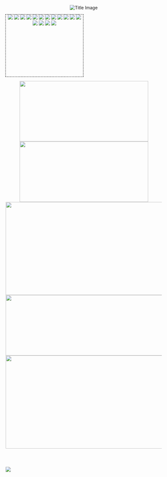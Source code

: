 <!-- - https://github.com/dhyeythumar/awesome-readme-tools - -->
<!-- ----------- HEADER ------------ -->
<p align="center">
 <img src="https://media.discordapp.net/attachments/515216637415391252/970527600520855552/unknown.png" alt="Title Image" />
</p>
<!--<p align="center">
  <a href="https://rustyrhuskey.tk">Website</a>
  ·
  <a href="https://twitter.com/RHGRDev">Twitter</a>
</p>-->

<!-- ----------- TECH STACK ------------ --> <!-- - https://github.com/Ileriayo/markdown-badges#readme - -->
<!--<p align="center">Languages & Markups</p>-->
<p align="center" style="width:250px;height:200px;outline:dashed 1px black;">
 <img src="https://img.shields.io/badge/javascript-%23323330?style=for-the-badge&logo=javascript&logoColor=23F7DF1E"></img>
 <img src="https://img.shields.io/badge/lua-%232C2D72?style=for-the-badge&logo=lua&logoColor=fff"></img>
 <img src="https://img.shields.io/badge/markdown-%23000000?style=for-the-badge&logo=markdown&logoColor=fff"></img>
 <img src="https://img.shields.io/badge/npm-%23000000?style=for-the-badge&logo=npm&logoColor=fff"></img>
 <img src="https://img.shields.io/badge/node.js-6DA55F?style=for-the-badge&logo=node.js&logoColor=fff"></img>
 <img src="https://img.shields.io/badge/gimp-657D8B?style=for-the-badge&logo=gimp&logoColor=fff"></img>
 <img src="https://img.shields.io/badge/codepen-000?style=for-the-badge&logo=codepen&logoColor=fff"></img>
 <img src="https://img.shields.io/badge/visual_studio_code-0078d7?style=for-the-badge&logo=visual-studio-code&logoColor=fff"></img>
 <img src="https://img.shields.io/badge/git-%23F05033?style=for-the-badge&logo=git&logoColor=fff"></img>
 <img src="https://img.shields.io/badge/github-%23121011?style=for-the-badge&logo=github&logoColor=fff"></img>
 <img src="https://img.shields.io/badge/cloudflare-F38020?style=for-the-badge&logo=cloudflare&logoColor=fff"></img>
 <img src="https://img.shields.io/badge/firebase-%23039BE5?style=for-the-badge&logo=firebase&logoColor=fff"></img>
 <img src="https://img.shields.io/badge/glitch-%233333FF?style=for-the-badge&logo=glitch&logoColor=fff"></img>
 <img src="https://img.shields.io/badge/heroku-%23430098?style=for-the-badge&logo=heroku&logoColor=fff"></img>
 <img src="https://img.shields.io/badge/mongodb-%234ea94b?style=for-the-badge&logo=mongodb&logoColor=fff"></img>
 <img src="https://img.shields.io/badge/trello-%23026AA7?style=for-the-badge&logo=trello&logoColor=fff"></img>
</p>

<!--<p align="center"> -- | w/ color
 <img src="https://img.shields.io/badge/css3-informational?style=for-the-badge&logo=css3&logoColor=fff&color=18191C"></img>
 <img src="https://img.shields.io/badge/html5-informational?style=for-the-badge&logo=html5&logoColor=fff&color=18191C"></img>
 <img src="https://img.shields.io/badge/javascript-informational?style=for-the-badge&logo=javascript&logoColor=fff&color=18191C"></img>
 <img src="https://img.shields.io/badge/lua-informational?style=for-the-badge&logo=lua&logoColor=fff&color=18191C"></img>
 <img src="https://img.shields.io/badge/markdown-informational?style=for-the-badge&logo=markdown&logoColor=fff&color=18191C"></img>
 <img src="https://img.shields.io/badge/express.js-informational?style=for-the-badge&logo=express&logoColor=fff&color=18191C"></img>
 <img src="https://img.shields.io/badge/fastify-informational?style=for-the-badge&logo=fastify&logoColor=fff&color=18191C"></img>
 <img src="https://img.shields.io/badge/gatsby.js-informational?style=for-the-badge&logo=gatsby&logoColor=fff&color=18191C"></img>
 <img src="https://img.shields.io/badge/npm-informational?style=for-the-badge&logo=npm&logoColor=fff&color=18191C"></img>
 <img src="https://img.shields.io/badge/node.js-informational?style=for-the-badge&logo=node.js&logoColor=fff&color=18191C"></img>
 <img src="https://img.shields.io/badge/tailwindcss-informational?style=for-the-badge&logo=tailwind-css&logoColor=fff&color=18191C"></img>
 <img src="https://img.shields.io/badge/gimp-informational?style=for-the-badge&logo=gimp&logoColor=fff&color=18191C"></img>
 <img src="https://img.shields.io/badge/atom-informational?style=for-the-badge&logo=atom&logoColor=fff&color=18191C"></img>
 <img src="https://img.shields.io/badge/codepen-informational?style=for-the-badge&logo=codepen&logoColor=fff&color=18191C"></img>
 <img src="https://img.shields.io/badge/visual_studio_code-informational?style=for-the-badge&logo=visual-studio-code&logoColor=fff&color=18191C"></img>
 <img src="https://img.shields.io/badge/bitbucket-informational?style=for-the-badge&logo=bitbucket&logoColor=fff&color=18191C"></img>
 <img src="https://img.shields.io/badge/git-informational?style=for-the-badge&logo=git&logoColor=fff&color=18191C"></img>
 <img src="https://img.shields.io/badge/github-informational?style=for-the-badge&logo=github&logoColor=fff&color=18191C"></img>
 <img src="https://img.shields.io/badge/cloudflare-informational?style=for-the-badge&logo=cloudflare&logoColor=fff&color=18191C"></img>
 <img src="https://img.shields.io/badge/firebase-informational?style=for-the-badge&logo=firebase&logoColor=fff&color=18191C"></img>
 <img src="https://img.shields.io/badge/glitch-informational?style=for-the-badge&logo=glitch&logoColor=fff&color=18191C"></img>
 <img src="https://img.shields.io/badge/heroku-informational?style=for-the-badge&logo=heroku&logoColor=fff&color=18191C"></img>
 <img src="https://img.shields.io/badge/netlify-informational?style=for-the-badge&logo=netlify&logoColor=fff&color=18191C"></img>
 <img src="https://img.shields.io/badge/mongodb-informational?style=for-the-badge&logo=mongodb&logoColor=fff&color=18191C"></img>
 <img src="https://img.shields.io/badge/postman-informational?style=for-the-badge&logo=postman&logoColor=fff&color=18191C"></img>
 <img src="https://img.shields.io/badge/trello-informational?style=for-the-badge&logo=trello&logoColor=fff&color=18191C"></img>
</p>-->

<!-- ----------- GITHUB STATS ------------ -->
<p align="center">
  <!-- ------- TBD ------- -->
  <!--<a href="https://github.com/jstrieb/github-stats"><img width=415 height=255 src="https://github.com/T3M3S/github-stats/blob/master/generated/overview.svg" alt=""/></a>
  <a href="https://github.com/jstrieb/github-stats"><img width=415 height=255 src="https://github.com/T3M3S/github-stats/blob/master/generated/languages.svg" alt=""/></a>-->
  <a href="https://github.com/anuraghazra/github-readme-stats"><img width=415 height=195 src="https://github-readme-stats.vercel.app/api?username=T3M3S&custom_title=Stats&show_icons=true&count_private=true&include_all_commits=1&hide_border=true&cache_seconds=1800&bg_color=18191C&title_color=fff&text_color=fff&icon_color=fff" alt=""></a>
  <a href="https://github.com/denvercoder1/github-readme-streak-stats"><img width=415 height=195 src="https://github-readme-streak-stats.herokuapp.com?user=T3M3S&hide_border=true&fire=fff&ring=fff&currStreakNum=fff&stroke=fff&currStreakLabel=fff&sideLabels=fff&sideNums=fff&border=fff&dates=fff&background=18191C" alt=""/></a>
  <!--a href="https://github.com/jstrieb/github-stats"><img src="https://github.com/T3M3S/github-stats/blob/master/generated/overview.svg" alt=""></a>
  <a href="https://github.com/jstrieb/github-stats"><img src="https://github.com/T3M3S/github-stats/blob/master/generated/languages.svg" alt=""/></a>-->
  <a href="https://github.com/ashutosh00710/github-readme-activity-graph"><img width=900 height=300 src="https://activity-graph.herokuapp.com/graph?username=T3M3S&hide_border=true&hide_title=true&area=true&area_color=fff&bg_color=18191C&color=FFF&line=FFF&point=FFF" alt=""/></a>
  <a href="https://github.com/ryo-ma/github-profile-trophy"><img width=900 height=195 src="https://github-profile-trophy.vercel.app/?username=T3M3S&no-frame=true&no-bg=1&theme=onestar&row=2&column=7" alt="" /></a>  
  <a href="https://github.com/anuraghazra/github-readme-stats"><img width=900 height=300 src="https://github-readme-stats.vercel.app/api/wakatime?username=T3M3S&layout=compact&hide_border=true&cache_seconds=1800&bg_color=18191C&hide_title=true&text_color=fff&hide=html,css,git,text" alt="" /></a>
</p>

<!-- ----------- SPOTIFY STATS ------------ -->
<!--<p align="center">
  <a href="https://github.com/kittinan/spotify-github-profile"><img src="https://spotify-github-profile.vercel.app/api/view?uid=22jwdifyrvt3ioidsln7lxgna&cover_image=true&theme=natemoo-re&bar_color=ffffff&bar_color_cover=false" alt=""></a>
</p>-->

<!-- ----------- PROFILE STATS ------------ -->
<p align="center">
 <a href="https://komarev.com/ghpvc"><img src="https://komarev.com/ghpvc/?username=T3M3S&label=VIEWS&color=grey&style=flat-square" alt=""/></a>
 <a href="https://badges.pufler.dev"><img src="https://badges.pufler.dev/years/T3M3S?label=YEARS&color=grey&style=flat-square" alt=""/></a>
 <a href="https://badges.pufler.dev"><img src="https://badges.pufler.dev/repos/T3M3S?label=REPOS&color=grey&style=flat-square" alt=""/></a>
 <a href="https://badges.pufler.dev"><img src="https://badges.pufler.dev/gists/T3M3S?label=GISTS&color=grey&style=flat-square" alt=""/></a>
</p>
<p align="center"><a href="https://wakatime.com/@T3M3S"><img src="https://wakatime.com/badge/user/1cc73c9a-8000-4d86-9123-3debd5e6b5b0.svg" alt=""></a></p>

<!-- ----------- STATS COUNTER ------------ -->
![](https://hit.yhype.me/github/profile?user_id=39349787)
